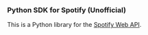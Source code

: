 ### Python SDK for Spotify (Unofficial)

This is a Python library for the [Spotify Web API](https://developer.spotify.com/web-api/).



        